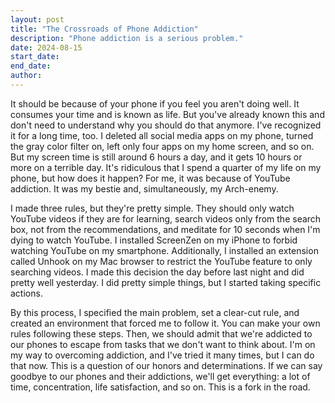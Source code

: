 ```yaml
---
layout: post
title: "The Crossroads of Phone Addiction"
description: "Phone addiction is a serious problem."
date: 2024-08-15
start_date: 
end_date:
author:
---
```


It should be because of your phone if you feel you aren't doing well. It consumes your time and is known as life. But you've already known this and don't need to understand why you should do that anymore. I've recognized it for a long time, too. I deleted all social media apps on my phone, turned the gray color filter on, left only four apps on my home screen, and so on. But my screen time is still around 6 hours a day, and it gets 10 hours or more on a terrible day. It's ridiculous that I spend a quarter of my life on my phone, but how does it happen? For me, it was because of YouTube addiction. It was my bestie and, simultaneously, my Arch-enemy.

I made three rules, but they're pretty simple. They should only watch YouTube videos if they are for learning, search videos only from the search box, not from the recommendations, and meditate for 10 seconds when I'm dying to watch YouTube. I installed ScreenZen on my iPhone to forbid watching YouTube on my smartphone. Additionally, I installed an extension called Unhook on my Mac browser to restrict the YouTube feature to only searching videos. I made this decision the day before last night and did pretty well yesterday. I did pretty simple things, but I started taking specific actions.

By this process, I specified the main problem, set a clear-cut rule, and created an environment that forced me to follow it. You can make your own rules following these steps. Then, we should admit that we're addicted to our phones to escape from tasks that we don't want to think about. I'm on my way to overcoming addiction, and I've tried it many times, but I can do that now. This is a question of our honors and determinations. If we can say goodbye to our phones and their addictions, we'll get everything: a lot of time, concentration, life satisfaction, and so on. This is a fork in the road.